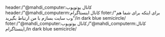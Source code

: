 header:/"@mahdi_computer:کانال یوتویوب
header:/"@mahdi_computerm:کانال اینستاگرام
foter:/"برای ایتکه برای شما هم وب سایت بسازم با من ارتباط بگیرید"/in dark blue semicircle/
foter:/"@mahdi_computer:کانال یوتویوب,/"@mahdi_computerm:کانال اینستاگرام,/in dark blue semicircle/
